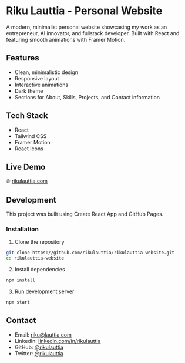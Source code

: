# Riku Lauttia - Personal Website

A modern, minimalist personal website showcasing my work as an entrepreneur, AI innovator, and fullstack developer. Built with React and featuring smooth animations with Framer Motion.

## Features
- Clean, minimalistic design
- Responsive layout
- Interactive animations
- Dark theme
- Sections for About, Skills, Projects, and Contact information

## Tech Stack
- React
- Tailwind CSS
- Framer Motion
- React Icons

## Live Demo
🌐 [rikulauttia.com](https://rikulauttia.com)

## Development
This project was built using Create React App and GitHub Pages.

### Installation
1. Clone the repository
```bash
git clone https://github.com/rikulauttia/rikulauttia-website.git
cd rikulauttia-website
```

2. Install dependencies
```bash
npm install
```

3. Run development server
```bash
npm start
```

## Contact
- Email: [riku@lauttia.com](mailto:riku@lauttia.com)
- LinkedIn: [linkedin.com/in/rikulauttia](https://linkedin.com/in/rikulauttia)
- GitHub: [@rikulauttia](https://github.com/rikulauttia)
- Twitter: [@rikulauttia](https://x.com/rikulauttia)
